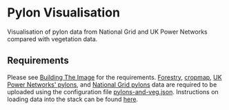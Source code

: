 # Pylon Visualisation

Visualisation of pylon data from National Grid and UK Power Networks compared with vegetation data.

## Requirements
Please see [Building The Image](..\example-mapbox-vis\README.md#building-the-image) for the requirements. [Forestry](../../../Deploy/stacks/dynamic/example_datasets/inputs/data/forestry/), [cropmap](../../../Deploy/stacks/dynamic/example_datasets/inputs/data/cropmap/), [UK Power Networks' pylons](../../../Deploy/stacks/dynamic/example_datasets/inputs/data/ukpn_pylons/), and [National Grid pylons](../../../Deploy/stacks/dynamic/example_datasets/inputs/data/ng_pylons/) data are required to be uploaded using the configuration file [pylons-and-veg.json](../../../Deploy/stacks/dynamic/example_datasets/inputs/config/pylons-and-veg.json). Instructions on loading data into the stack can be found [here](../../../Deploy/stacks/dynamic/stack-data-uploader/README.md). 
